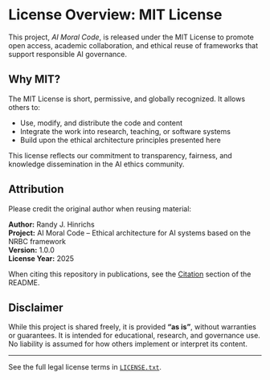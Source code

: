 # License Overview: MIT License

This project, *AI Moral Code*, is released under the MIT License to promote open access, academic collaboration, and ethical reuse of frameworks that support responsible AI governance.

## Why MIT?

The MIT License is short, permissive, and globally recognized. It allows others to:

- Use, modify, and distribute the code and content
- Integrate the work into research, teaching, or software systems
- Build upon the ethical architecture principles presented here

This license reflects our commitment to transparency, fairness, and knowledge dissemination in the AI ethics community.

## Attribution

Please credit the original author when reusing material:

**Author:** Randy J. Hinrichs  
**Project:** AI Moral Code – Ethical architecture for AI systems based on the NRBC framework  
**Version:** 1.0.0  
**License Year:** 2025

When citing this repository in publications, see the [Citation](README.md#-citation) section of the README.

## Disclaimer

While this project is shared freely, it is provided **“as is”**, without warranties or guarantees. It is intended for educational, research, and governance use. No liability is assumed for how others implement or interpret its content.

---

See the full legal license terms in [`LICENSE.txt`](LICENSE.txt).
